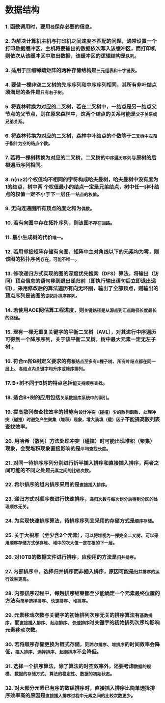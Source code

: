 # 数据结构

### 1. 函数调用时，要用`栈`保存必要的信息。

### 2. 为解决计算机主机与打印机之间速度不匹配的问题，通常设置一个打印数据缓冲区，主机将要输出的数据依次写入该缓冲区，而打印机则依次从该缓冲区中取出数据，该缓冲区的逻辑结构是`队列`。

### 3. 适用于压缩稀疏矩阵的两种存储结构是`三元组表和十字链表`。

### 4. 要使一棵非空二叉树的先序序列和中序序列相同，其所有非叶结点须满足的条件是`只有右子树`。

### 5. 将森林转换为对应的二叉树，若在二叉树中，一结点是另一结点父节点的父节点，则在原来森林中，这两个结点的关系可能是`父子关系或兄弟关系`。

### 6. 将森林转换为对应的二叉树，森林中叶结点的个数等于`二叉树中左孩子指针为空的结点个数`。

### 7. 若将一棵树转换为对应的二叉树，二叉树的`中序遍历序列`与原树的后根遍历序列相同。

### 8. n(n≥2)个权值均不相同的字符构成哈夫曼树，哈夫曼树中没有度为1的结点，树中两 个权值最小的结点一定是兄弟结点，树中任一非叶结点的权值一定不小于下一层任一`结点的权值`。

### 9. 无向连通图所有顶点的度之和为`偶数`。

### 10. 若有向图中存在拓扑序列，则该图`不存在回路`。

### 11. 最小生成树的代价`唯一`。

### 12. 若用邻接矩阵存储有向图，矩阵中主对角线以下的元素均为零，则该图的拓扑序列`存在，可能不唯一`。

### 13. 修改递归方式实现的图的深度优先搜索（DFS）算法，将输出（访问）顶点信息的语句移到退出递归前（即执行输出语句后立即退出递归），采用修改后的算法遍历有向无环图，输出了全部顶点，则输出的顶点序列是该图的`逆拓扑排序序列`。

### 14. 若使用AOE网估算工程进度，则`关键路径是从源点到汇点路径长度最长的路径`。

### 15. 现有一棵无重复关键字的平衡二叉树（AVL），对其进行中序遍历可得到一个降序序列，关于该平衡二叉树，树中最大元素一定无左子树 。

### 16. 符合m阶B树定义要求的有`根结点至多有m棵子树`、`所有叶结点都在同一层上`、`各结点内关键字均升序或降序排列`。

### 17. B+树不同于B树的特点包括`能支持顺序查找`。

### 18. 适合B+树的应用包括`关系数据库系统中的索引`。

### 19. 提高散列表查找效率的措施有`设计冲突（碰撞）少的散列函数`、`处理冲突（碰撞）时避免产生聚集（堆积）现象，增大装填（载）因子`不能提高散列表查找效率。

### 20. 用哈希（散列）方法处理冲突（碰撞）时可能出现堆积（聚集）现象，会受堆积现象直接影响的是`平均查找长度`。

### 21. 对同一待排序序列分别进行折半插入排序和直接插入排序，两者之间可能的不同之处是`元素之间的比较次数`。

### 22. 希尔排序的组内排序采用的是`直接插入排序`。

### 23. 递归方式对顺序表进行快速排序，`递归次数与每次划分后得到分区的处理顺序无关`。

### 24. 为实现快速排序算法，待排序序列宜采用的存储方式是`顺序存储`。

### 25. 关于大根堆（至少含2个元素），`可以将堆视为一棵完全二叉树`、`可以采用顺序存储方式保存堆`、`堆中的次大值一定在根的下一层`。

### 26. 对10TB的数据文件进行排序，应使用的方法是`归并排序`。

### 27. 内部排序中，选择归并排序而非插入排序，原因可能是`归并排序的运行效率更高`。

### 28. 内部排序过程中，每趟排序结束都至少能确定一个元素最终位置的方法有`简单选择排序`、`快速排序`、`堆排序`。

### 29. 元素移动次数与关键字的初始排列次序无关的排序算法有`基数排序`，而`直接插入排序`、`起泡排序`、`快速排序`时关键字的初始排列次序均影响元素移动次数。

### 30. 若将顺序存储更换为链式存储，则`希尔排序`、`堆排序`的时间效率会降低，`插入排序`、`选择排序`、`起泡排序`不会降低。

### 31. 选择一个排序算法，除了算法的时空效率外，还要考虑`数据的规模`、`数据的存储方式`、`算法的稳定性`、`数据的初始状态`。

### 32. 对大部分元素已有序的数组排序时，直接插入排序比简单选择排序效率高的原因是`直接插入排序过程中元素之间的比较次数更少`。
